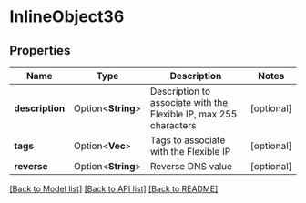 # InlineObject36

## Properties

Name | Type | Description | Notes
------------ | ------------- | ------------- | -------------
**description** | Option<**String**> | Description to associate with the Flexible IP, max 255 characters | [optional]
**tags** | Option<**Vec<String>**> | Tags to associate with the Flexible IP | [optional]
**reverse** | Option<**String**> | Reverse DNS value | [optional]

[[Back to Model list]](../README.md#documentation-for-models) [[Back to API list]](../README.md#documentation-for-api-endpoints) [[Back to README]](../README.md)



